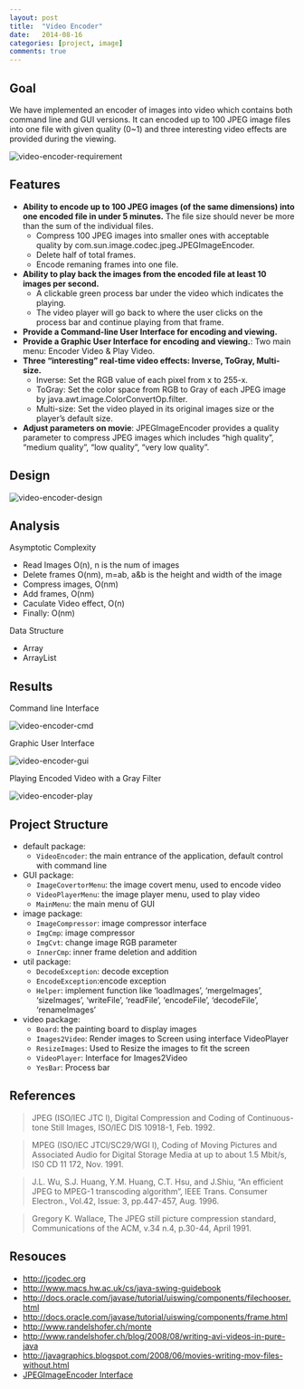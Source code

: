 ```yaml
---
layout: post
title:  "Video Encoder"
date:   2014-08-16
categories: [project, image]
comments: true
---
```


## Goal

We have implemented an encoder of images into video which contains both command line and GUI versions. 
It can encoded up to 100 JPEG image files into one file with given quality (0~1) and three interesting video effects are provided during the viewing.

![video-encoder-requirement](/source/img/video-encoder-requirement.png)

## Features

- **Ability to encode up to 100 JPEG images (of the same dimensions) into one encoded file in under 5 minutes.** The file size should never be more than the sum of the individual files.
  - Compress 100 JPEG images into smaller ones with acceptable quality by com.sun.image.codec.jpeg.JPEGImageEncoder.
  - Delete half of total frames.
  - Encode remaning frames into one file.
- **Ability to play back the images from the encoded file at least 10 images per second.**
  - A clickable green process bar under the video which indicates the playing.
  - The video player will go back to where the user clicks on the process bar and continue playing from that frame.
- **Provide a Command-line User Interface for encoding and viewing.**
- **Provide a Graphic User Interface for encoding and viewing.**: Two main menu: Encoder Video & Play Video.
- **Three “interesting” real-time video effects: Inverse, ToGray, Multi-size.**
  - Inverse: Set the RGB value of each pixel from x to 255-x.
  - ToGray: Set the color space from RGB to Gray of each JPEG image by java.awt.image.ColorConvertOp.filter.
  - Multi-size: Set the video played in its original images size or the player’s default size.
- **Adjust parameters on movie**: JPEGImageEncoder provides a quality parameter to compress JPEG images which includes “high quality”, “medium quality”, “low quality”, “very low quality”.

## Design

![video-encoder-design](/source/img/video-encoder-design.png)

## Analysis

Asymptotic Complexity

- Read Images O(n), n is the num of images
- Delete frames O(nm), m=ab, a&b is the height and width of the image
- Compress images, O(nm)
- Add frames, O(nm)
- Caculate Video effect, O(n)
- Finally: O(nm)

Data Structure

- Array
- ArrayList<BufferedImage>

## Results

Command line Interface

![video-encoder-cmd](/source/img/video-encoder-cmd.png)

Graphic User Interface

![video-encoder-gui](/source/img/video-encoder-gui.png)

Playing Encoded Video with a Gray Filter

![video-encoder-play](/source/img/video-encoder-play.png)

## Project Structure

- default package:
  - `VideoEncoder`: the main entrance of the application, default control with command line
- GUI package:
  - `ImageCovertorMenu`: the image covert menu, used to encode video
  - `VideoPlayerMenu`: the image player menu, used to play video
  - `MainMenu`: the main menu of GUI
- image package:
  - `ImageCompressor`: image compressor interface
  - `ImgCmp`: image compressor
  - `ImgCvt`: change image RGB parameter
  - `InnerCmp`: inner frame deletion and addition
- util package:
  - `DecodeException`: decode exception
  - `EncodeException`:encode exception
  - `Helper`: implement function like ‘loadImages’, ‘mergeImages’, ‘sizeImages’, ‘writeFile’, ‘readFile’, ‘encodeFile’, ‘decodeFile’, ‘renameImages’
- video package:
  - `Board`: the painting board to display images
  - `Images2Video`: Render images to Screen using interface VideoPlayer
  - `ResizeImages`: Used to Resize the images to fit the screen
  - `VideoPlayer`: Interface for Images2Video
  - `YesBar`: Process bar

## References

> JPEG (ISO/IEC JTC l), Digital Compression and Coding of Continuous-tone Still Images, ISO/IEC DIS 10918-1, Feb. 1992.

> MPEG (ISO/IEC JTCl/SC29/WGI l), Coding of Moving Pictures and Associated Audio for Digital Storage Media at up to about 1.5 Mbit/s, IS0 CD 11 172, Nov. 1991.

> J.L. Wu, S.J. Huang, Y.M. Huang, C.T. Hsu, and J.Shiu, “An efficient JPEG to MPEG-1 transcoding algorithm”, IEEE Trans. Consumer Electron., Vol.42, Issue: 3, pp.447-457, Aug. 1996.

> Gregory K. Wallace, The JPEG still picture compression standard, Communications of the ACM, v.34 n.4, p.30-44, April 1991.

## Resouces

- <http://jcodec.org>
- <http://www.macs.hw.ac.uk/cs/java-swing-guidebook>
- <http://docs.oracle.com/javase/tutorial/uiswing/components/filechooser.html>
- <http://docs.oracle.com/javase/tutorial/uiswing/components/frame.html>
- <http://www.randelshofer.ch/monte>
- <http://www.randelshofer.ch/blog/2008/08/writing-avi-videos-in-pure-java>
- <http://javagraphics.blogspot.com/2008/06/movies-writing-mov-files-without.html>
- [JPEGImageEncoder Interface](<http://courses.cs.washington.edu/courses/cse341/98au/java/jdk1.2beta4/docs/api/com/sun/image/codec/jpeg/JPEGImageEncoder.html>)
